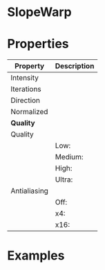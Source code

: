 # SlopeWarp


# Properties


| Property | Description| 
| -------- | -----------|
| Intensity |  |
| Iterations |  |
| Direction |  |
| Normalized |  |
| **Quality** |  |
| Quality |  |
| | Low: <desc> |
| | Medium: <desc> |
| | High: <desc> |
| | Ultra: <desc> |
| Antialiasing |  |
| | Off: <desc> |
| | x4: <desc> |
| | x16: <desc> |




# Examples
